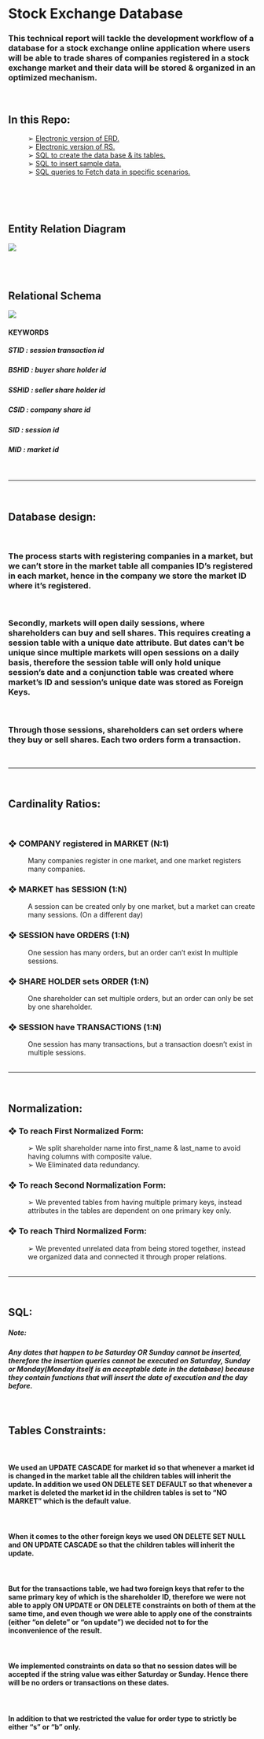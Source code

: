 # Stock Exchange Database

### This technical report will tackle the development workflow of a database for a stock exchange online application where users will be able to trade shares of companies registered in a stock exchange market and their data will be stored & organized in an optimized mechanism.

<br>

## In this Repo:

<dd>➢ <a href="stock_exchangeERD.erdplus">Electronic version of ERD.</a></dd>
<dd>➢ <a href="stock_exchangeRS.erdplus">Electronic version of RS.</a></dd>
<dd>➢ <a href="tables_creation.sql">SQL to create the data base & its tables.</a></dd>
<dd>➢ <a href="data_insertion.sql">SQL to insert sample data.</a></dd>
<dd>➢ <a href="queries.sql">SQL queries to Fetch data in specific scenarios.</a></dd>

<!-- ///////////////////////////////////////////////////////////////////////////////////// -->

<BR><BR><BR>

<!-- ///////////////////////////////////////////////////////////////////////////////////// -->

## Entity Relation Diagram

<img src="assets/entity_relation_diagram_img.png">

<BR><BR>

## Relational Schema

<img src="assets/relational_schema_img.png">

#### KEYWORDS

##### STID : session transaction id

##### BSHID : buyer share holder id

##### SSHID : seller share holder id

##### CSID : company share id

##### SID : session id

##### MID : market id

<BR>
<!-- ///////////////////////////////////////////////////////////////////////////////////// -->
<hr>
<BR>

## Database design:

<BR>

### The process starts with registering companies in a market, but we can’t store in the market table all companies ID’s registered in each market, hence in the company we store the market ID where it’s registered.

<br>

### Secondly, markets will open daily sessions, where shareholders can buy and sell shares. This requires creating a session table with a unique date attribute. But dates can’t be unique since multiple markets will open sessions on a daily basis, therefore the session table will only hold unique session’s date and a conjunction table was created where market’s ID and session’s unique date was stored as Foreign Keys.

<br>

### Through those sessions, shareholders can set orders where they buy or sell shares. Each two orders form a transaction.

<BR>
<!-- ///////////////////////////////////////////////////////////////////////////////////// -->
<hr>
<BR>

## Cardinality Ratios:

<br>

### ❖ COMPANY registered in MARKET (N:1)

<dd>Many companies register in one market, and one market registers many companies.</dd>

### ❖ MARKET has SESSION (1:N)

<dd>A session can be created only by one market, but a market can create many sessions. (On a different day)</dd>

### ❖ SESSION have ORDERS (1:N)

<dd>One session has many orders, but an order can’t exist In multiple sessions.</dd>

### ❖ SHARE HOLDER sets ORDER (1:N)

<dd>One shareholder can set multiple orders, but an order can only be set by one shareholder.</dd>

### ❖ SESSION have TRANSACTIONS (1:N)

<dd>One session has many transactions, but a transaction doesn’t exist in multiple sessions.</dd>

<BR>
<!-- ///////////////////////////////////////////////////////////////////////////////////// -->
<hr>
<BR>

## Normalization:

### ❖ To reach First Normalized Form:

<dd>➢	We split shareholder name into first_name & last_name to avoid having columns with composite value. </dd>
<dd>➢	We Eliminated data redundancy.</dd>

### ❖ To reach Second Normalization Form:

<dd>➢	We prevented tables from having multiple primary keys, instead attributes in the tables are dependent on one primary key only.</dd>

### ❖ To reach Third Normalized Form:

<dd>➢	We prevented unrelated data from being stored together, instead we organized data and connected it through proper relations.</dd>

<BR>
<!-- ///////////////////////////////////////////////////////////////////////////////////// -->
<hr>
<BR>

## SQL:

##### Note:

##### Any dates that happen to be Saturday OR Sunday cannot be inserted, therefore the insertion queries cannot be executed on Saturday, Sunday or Monday(Monday itself is an acceptable date in the database) because they contain functions that will insert the date of execution and the day before.

<br>

## Tables Constraints:

<br>

#### We used an UPDATE CASCADE for market id so that whenever a market id is changed in the market table all the children tables will inherit the update. In addition we used ON DELETE SET DEFAULT so that whenever a market is deleted the market id in the children tables is set to “NO MARKET” which is the default value.

<br>

#### When it comes to the other foreign keys we used ON DELETE SET NULL and ON UPDATE CASCADE so that the children tables will inherit the update.

<br>

#### But for the transactions table, we had two foreign keys that refer to the same primary key of which is the shareholder ID, therefore we were not able to apply ON UPDATE or ON DELETE constraints on both of them at the same time, and even though we were able to apply one of the constraints (either “on delete” or “on update”) we decided not to for the inconvenience of the result.

<br>

#### We implemented constraints on data so that no session dates will be accepted if the string value was either Saturday or Sunday. Hence there will be no orders or transactions on these dates.

<br>

#### In addition to that we restricted the value for order type to strictly be either “s” or “b” only.
